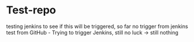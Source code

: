# Test-repo
testing jenkins to see if this will be triggered,
so far no trigger from jenkins 
test from GitHub - Trying to trigger Jenkins, still no luck -> still nothing
